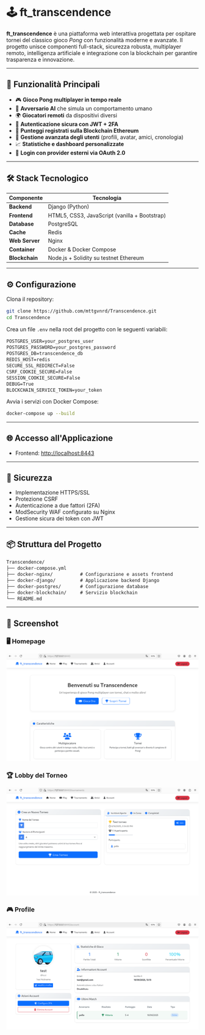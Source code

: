 # 🕹️ ft_transcendence

**ft_transcendence** è una piattaforma web interattiva progettata per ospitare tornei del classico gioco *Pong* con funzionalità moderne e avanzate. Il progetto unisce componenti full-stack, sicurezza robusta, multiplayer remoto, intelligenza artificiale e integrazione con la blockchain per garantire trasparenza e innovazione.

---

## 🚀 Funzionalità Principali

- 🎮 **Gioco Pong multiplayer in tempo reale**
- 🧠 **Avversario AI** che simula un comportamento umano
- 🌍 **Giocatori remoti** da dispositivi diversi
- 🔐 **Autenticazione sicura con JWT + 2FA**
- 🧾 **Punteggi registrati sulla Blockchain Ethereum**
- 👥 **Gestione avanzata degli utenti** (profili, avatar, amici, cronologia)
- 📈 **Statistiche e dashboard personalizzate**
- 🔗 **Login con provider esterni via OAuth 2.0**

---

## 🛠 Stack Tecnologico

| Componente     | Tecnologia            |
|----------------|------------------------|
| **Backend**     | Django (Python)        |
| **Frontend**    | HTML5, CSS3, JavaScript (vanilla + Bootstrap) |
| **Database**    | PostgreSQL             |
| **Cache**       | Redis                  |
| **Web Server**  | Nginx                  |
| **Container**   | Docker & Docker Compose |
| **Blockchain**  | Node.js + Solidity su testnet Ethereum |

---

## ⚙️ Configurazione

Clona il repository:

```bash
git clone https://github.com/mttgvnrd/Transcendence.git
cd Transcendence
```

Crea un file `.env` nella root del progetto con le seguenti variabili:

```env
POSTGRES_USER=your_postgres_user
POSTGRES_PASSWORD=your_postgres_password
POSTGRES_DB=transcendence_db
REDIS_HOST=redis
SECURE_SSL_REDIRECT=False
CSRF_COOKIE_SECURE=False
SESSION_COOKIE_SECURE=False
DEBUG=True
BLOCKCHAIN_SERVICE_TOKEN=your_token
```

Avvia i servizi con Docker Compose:

```bash
docker-compose up --build
```

---

## 🌐 Accesso all'Applicazione

- Frontend: [http://localhost:8443](http://localhost:8443)

---

## 🔐 Sicurezza

- Implementazione HTTPS/SSL
- Protezione CSRF
- Autenticazione a due fattori (2FA)
- ModSecurity WAF configurato su Nginx
- Gestione sicura dei token con JWT

---

## 📦 Struttura del Progetto

```
Transcendence/
├── docker-compose.yml
├── docker-nginx/          # Configurazione e assets frontend
├── docker-django/         # Applicazione backend Django
├── docker-postgres/       # Configurazione database
├── docker-blockchain/     # Servizio blockchain
└── README.md
```

---

## 📸 Screenshot

### 🖥️ Homepage
![Homepage](./screenshots/Home.png)

### 🏆 Lobby del Torneo
![Lobby Torneo](./screenshots/Torneo.png)

### 🎮 Profile
![Profile](./screenshots/Profilo.png)
